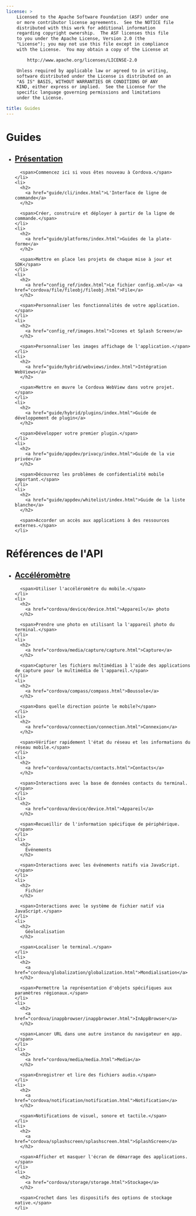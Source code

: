 ```yaml
---
license: >
    Licensed to the Apache Software Foundation (ASF) under one
    or more contributor license agreements.  See the NOTICE file
    distributed with this work for additional information
    regarding copyright ownership.  The ASF licenses this file
    to you under the Apache License, Version 2.0 (the
    "License"); you may not use this file except in compliance
    with the License.  You may obtain a copy of the License at

        http://www.apache.org/licenses/LICENSE-2.0

    Unless required by applicable law or agreed to in writing,
    software distributed under the License is distributed on an
    "AS IS" BASIS, WITHOUT WARRANTIES OR CONDITIONS OF ANY
    KIND, either express or implied.  See the License for the
    specific language governing permissions and limitations
    under the License.

title: Guides
---
```


<div id="old-home">
  <h1>
    Guides
  </h1>

  <ul>
    <li>
      <h2>
        <a href="guide/overview/index.html">Présentation</a>
      </h2>

      <span>Commencez ici si vous êtes nouveau à Cordova.</span>
    </li>
    <li>
      <h2>
        <a href="guide/cli/index.html">L'Interface de ligne de commande</a>
      </h2>

      <span>Créer, construire et déployer à partir de la ligne de commande.</span>
    </li>
    <li>
      <h2>
        <a href="guide/platforms/index.html">Guides de la plate-forme</a>
      </h2>

      <span>Mettre en place les projets de chaque mise à jour et SDK</span>
    </li>
    <li>
      <h2>
        <a href="config_ref/index.html">Le fichier config.xml</a> <a href="cordova/file/fileobj/fileobj.html">File</a>
      </h2>

      <span>Personnaliser les fonctionnalités de votre application.</span>
    </li>
    <li>
      <h2>
        <a href="config_ref/images.html">Icones et Splash Screen</a>
      </h2>

      <span>Personnaliser les images affichage de l'application.</span>
    </li>
    <li>
      <h2>
        <a href="guide/hybrid/webviews/index.html">Intégration WebViews</a>
      </h2>

      <span>Mettre en œuvre le Cordova WebView dans votre projet.</span>
    </li>
    <li>
      <h2>
        <a href="guide/hybrid/plugins/index.html">Guide de développement de plugin</a>
      </h2>

      <span>Développer votre premier plugin.</span>
    </li>
    <li>
      <h2>
        <a href="guide/appdev/privacy/index.html">Guide de la vie privée</a>
      </h2>

      <span>Découvrez les problèmes de confidentialité mobile important.</span>
    </li>
    <li>
      <h2>
        <a href="guide/appdev/whitelist/index.html">Guide de la liste blanche</a>
      </h2>

      <span>Accorder un accès aux applications à des ressources externes.</span>
    </li>
  </ul>

  <h1>
    Références de l'API
  </h1>

  <ul>
    <li>
      <h2>
        <a href="cordova/accelerometer/accelerometer.html">Accéléromètre</a>
      </h2>

      <span>Utiliser l'accéléromètre du mobile.</span>
    </li>
    <li>
      <h2>
        <a href="cordova/device/device.html">Appareil</a> photo
      </h2>

      <span>Prendre une photo en utilisant la l'appareil photo du terminal.</span>
    </li>
    <li>
      <h2>
        <a href="cordova/media/capture/capture.html">Capture</a>
      </h2>

      <span>Capturer les fichiers multimédias à l'aide des applications de capture pour le multimédia de l'appareil.</span>
    </li>
    <li>
      <h2>
        <a href="cordova/compass/compass.html">Boussole</a>
      </h2>

      <span>Dans quelle direction pointe le mobile?</span>
    </li>
    <li>
      <h2>
        <a href="cordova/connection/connection.html">Connexion</a>
      </h2>

      <span>Vérifier rapidement l'état du réseau et les informations du réseau mobile.</span>
    </li>
    <li>
      <h2>
        <a href="cordova/contacts/contacts.html">Contacts</a>
      </h2>

      <span>Interactions avec la base de données contacts du terminal.</span>
    </li>
    <li>
      <h2>
        <a href="cordova/device/device.html">Appareil</a>
      </h2>

      <span>Recueillir de l'information spécifique de périphérique.</span>
    </li>
    <li>
      <h2>
        Événements
      </h2>

      <span>Interactions avec les événements natifs via JavaScript.</span>
    </li>
    <li>
      <h2>
        Fichier
      </h2>

      <span>Interactions avec le système de fichier natif via JavaScript.</span>
    </li>
    <li>
      <h2>
        Géolocalisation
      </h2>

      <span>Localiser le terminal.</span>
    </li>
    <li>
      <h2>
        <a href="cordova/globalization/globalization.html">Mondialisation</a>
      </h2>

      <span>Permettre la représentation d'objets spécifiques aux paramètres régionaux.</span>
    </li>
    <li>
      <h2>
        <a href="cordova/inappbrowser/inappbrowser.html">InAppBrowser</a>
      </h2>

      <span>Lancer URL dans une autre instance du navigateur en app.</span>
    </li>
    <li>
      <h2>
        <a href="cordova/media/media.html">Media</a>
      </h2>

      <span>Enregistrer et lire des fichiers audio.</span>
    </li>
    <li>
      <h2>
        <a href="cordova/notification/notification.html">Notification</a>
      </h2>

      <span>Notifications de visuel, sonore et tactile.</span>
    </li>
    <li>
      <h2>
        <a href="cordova/splashscreen/splashscreen.html">SplashScreen</a>
      </h2>

      <span>Afficher et masquer l'écran de démarrage des applications.</span>
    </li>
    <li>
      <h2>
        <a href="cordova/storage/storage.html">Stockage</a>
      </h2>

      <span>Crochet dans les dispositifs des options de stockage native.</span>
    </li>
  </ul>
</div>
